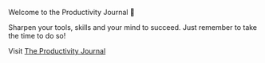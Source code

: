 Welcome to the Productivity Journal 📘 

Sharpen your tools, skills and your mind to succeed. Just remember to take the time to do so!

Visit [The Productivity Journal](https://softwaretestingtrends.github.io/productivity-journal/) 